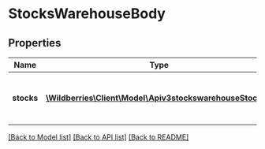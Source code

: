 # StocksWarehouseBody

## Properties
Name | Type | Description | Notes
------------ | ------------- | ------------- | -------------
**stocks** | [**\Wildberries\Client\Model\Apiv3stockswarehouseStocks[]**](Apiv3stockswarehouseStocks.md) | Массив баркодов товаров и их остатков | 

[[Back to Model list]](../../README.md#documentation-for-models) [[Back to API list]](../../README.md#documentation-for-api-endpoints) [[Back to README]](../../README.md)

